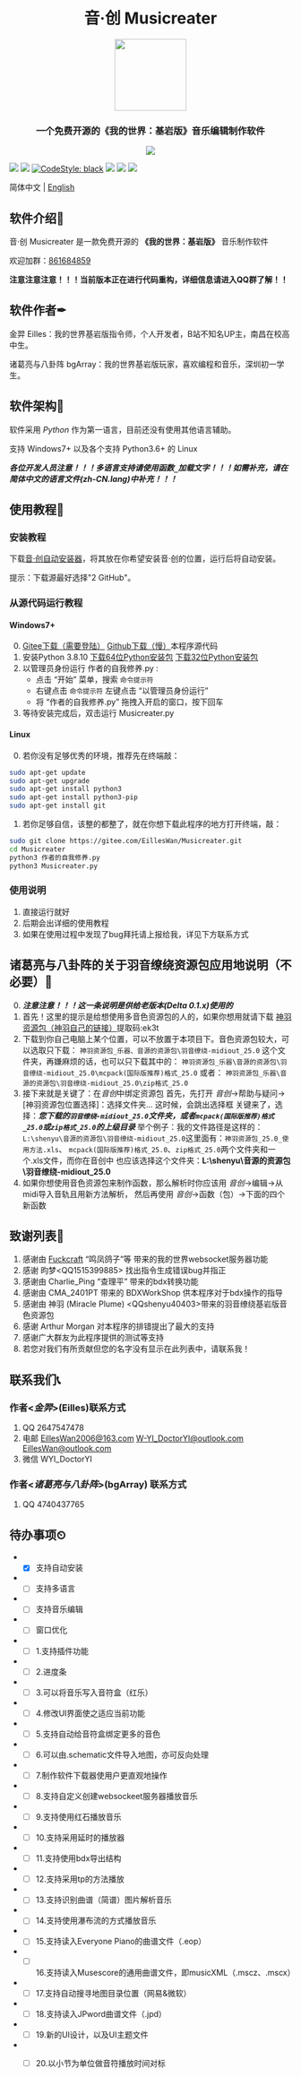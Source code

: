 <h1 align="center">音·创 Musicreater</h1>

<p align="center">
<img width="128" height="128" src="https://s1.ax1x.com/2022/05/06/Ouhghj.md.png" >
</p>

<h3 align="center">一个免费开源的《我的世界：基岩版》音乐编辑制作软件</h3>

<p align="center">
<img src="https://forthebadge.com/images/badges/built-with-love.svg">
<p>


[![][Bilibili: 凌云金羿]](https://space.bilibili.com/397369002/)
[![][Bilibili: 诸葛亮与八卦阵]](https://space.bilibili.com/604072474) 
[![CodeStyle: black]](https://github.com/psf/black)
[![][python]](https://www.python.org/)
[![][license]](LICENSE)
[![][release]](../../releases)


简体中文 | [English](README_EN.md)


## 软件介绍🚀

音·创 Musicreater 是一款免费开源的 **《我的世界：基岩版》** 音乐制作软件

欢迎加群：[861684859](https://jq.qq.com/?_wv=1027&k=hpeRxrYr)

**注意注意注意！！！当前版本正在进行代码重构，详细信息请进入QQ群了解！！**

## 软件作者✒

金羿 Eilles：我的世界基岩版指令师，个人开发者，B站不知名UP主，南昌在校高中生。

诸葛亮与八卦阵 bgArray：我的世界基岩版玩家，喜欢编程和音乐，深圳初一学生。

## 软件架构🏢

软件采用 *Python* 作为第一语言，目前还没有使用其他语言辅助。

支持 Windows7+ 以及各个支持 Python3.6+ 的 Linux

***各位开发人员注意！！！多语言支持请使用函数`_`加载文字！！！如需补充，请在简体中文的语言文件(zh-CN.lang)中补充！！！***

## 使用教程📕

### 安装教程

下载[音·创自动安装器](https://gitee.com/EillesWan/Musicreater/releases/v0.2.0.0-Delta)，将其放在你希望安装音·创的位置，运行后将自动安装。

提示：下载源最好选择\"2 GitHub\"。

### 从源代码运行教程

#### Windows7+

0.  [Gitee下载（需要登陆）](https://gitee.com/EillesWan/Musicreater)
    [Github下载（慢）](https://github.com/EillesWan/Musicreater)本程序源代码
1.  安装Python 3.8.10 
    [下载64位Python安装包](https://www.python.org/ftp/python/3.8.10/python-3.8.10-amd64.exe)
    [下载32位Python安装包](https://www.python.org/ftp/python/3.8.10/python-3.8.10.exe)
2.  以管理员身份运行 作者的自我修养.py :
    -   点击 “开始” 菜单，搜索 `命令提示符`
    -   右键点击 `命令提示符` 左键点击 “以管理员身份运行”
    -   将 “作者的自我修养.py” 拖拽入开启的窗口，按下回车
3.  等待安装完成后，双击运行 Musicreater.py

#### Linux

0.  若你没有足够优秀的环境，推荐先在终端敲：
```bash
sudo apt-get update
sudo apt-get upgrade
sudo apt-get install python3
sudo apt-get install python3-pip
sudo apt-get install git
```
1.  若你足够自信，该整的都整了，就在你想下载此程序的地方打开终端，敲：
```bash
sudo git clone https://gitee.com/EillesWan/Musicreater.git
cd Musicreater
python3 作者的自我修养.py
python3 Musicreater.py
```

### 使用说明

1.  直接运行就好
2.  后期会出详细的使用教程
3.  如果在使用过程中发现了bug拜托请上报给我，详见下方联系方式

## 诸葛亮与八卦阵的关于羽音缭绕资源包应用地说明（不必要）📖

0. ***注意注意！！！这一条说明是供给老版本(Delta 0.1.x)使用的***
1. 首先！这里的提示是给想使用多音色资源包的人的，如果你想用就请下载 [神羽资源包（神羽自己的链接）](https://pan.baidu.com/s/11uoq5zwN7c3rX-98DqVpJg)提取码:ek3t
2. 下载到你自己电脑上某个位置，可以不放置于本项目下。音色资源包较大，可以选取只下载：
    `神羽资源包_乐器、音源的资源包\羽音缭绕-midiout_25.0` 这个文件夹，再嫌麻烦的话，也可以只下载其中的：
    `神羽资源包_乐器\音源的资源包\羽音缭绕-midiout_25.0\mcpack(国际版推荐)格式_25.0` 或者：
    `神羽资源包_乐器\音源的资源包\羽音缭绕-midiout_25.0\zip格式_25.0`
4. 接下来就是关键了：在*音创*中绑定资源包
    首先，先打开 *音创*->帮助与疑问->\[神羽资源包位置选择\]：选择文件夹... 这时候，会跳出选择框
    关键来了，选择：***您下载的`羽音缭绕-midiout_25.0`文件夹，或者`mcpack(国际版推荐)格式_25.0`或`zip格式_25.0`的上级目录***
    举个例子：我的文件路径是这样的：
    `L:\shenyu\音源的资源包\羽音缭绕-midiout_25.0`这里面有：`神羽资源包_25.0_使用方法.xls`、
    `mcpack(国际版推荐)格式_25.0`、`zip格式_25.0`两个文件夹和一个.xls文件，而你在音创中
    也应该选择这个文件夹：**L:\shenyu\音源的资源包\羽音缭绕-midiout_25.0**
6. 如果你想使用音色资源包来制作函数，那么解析时你应该用 *音创*->编辑->从midi导入音轨且用新方法解析，
    然后再使用 *音创*->函数（包）->下面的四个新函数

## 致谢列表🙏

1.  感谢由 [Fuckcraft](https://github.com/fuckcraft) “鸣凤鸽子”等 带来的我的世界websocket服务器功能
2.  感谢 昀梦\<QQ1515399885\> 找出指令生成错误bug并指正
3.  感谢由 Charlie_Ping “查理平” 带来的bdx转换功能
4.  感谢由 CMA_2401PT 带来的 BDXWorkShop 供本程序对于bdx操作的指导
5.  感谢由 神羽 (Miracle Plume) \<QQshenyu40403\>带来的羽音缭绕基岩版音色资源包
6.  感谢 Arthur Morgan 对本程序的排错提出了最大的支持
7.  感谢广大群友为此程序提供的测试等支持
8.  若您对我们有所贡献但您的名字没有显示在此列表中，请联系我！

## 联系我们📞

### 作者\<*金羿*\>(Eilles)联系方式

1.  QQ       2647547478
2.  电邮      EillesWan2006@163.com W-YI_DoctorYI@outlook.com EillesWan@outlook.com
3.  微信      WYI_DoctorYI

### 作者\<*诸葛亮与八卦阵*\>(bgArray) 联系方式

1.  QQ       4740437765

## 待办事项⏲

* - [x] 支持自动安装
* - [ ] 支持多语言
* - [ ] 支持音乐编辑
* - [ ] 窗口优化
* - [ ] 1.支持插件功能
* - [ ] 2.进度条
* - [ ] 3.可以将音乐写入音符盒（红乐）
* - [ ] 4.修改UI界面使之适应当前功能
* - [ ] 5.支持自动给音符盒绑定更多的音色
* - [ ] 6.可以由.schematic文件导入地图，亦可反向处理
* - [ ] 7.制作软件下载器使用户更直观地操作
* - [ ] 8.支持自定义创建websockeet服务器播放音乐
* - [ ] 9.支持使用红石播放音乐
* - [ ] 10.支持采用延时的播放器
* - [ ] 11.支持使用bdx导出结构
* - [ ] 12.支持采用tp的方法播放
* - [ ] 13.支持识别曲谱（简谱）图片解析音乐
* - [ ] 14.支持使用瀑布流的方式播放音乐
* - [ ] 15.支持读入Everyone Piano的曲谱文件（.eop）
* - [ ] 16.支持读入Musescore的通用曲谱文件，即musicXML（.mscz、.mscx）
* - [ ] 17.支持自动搜寻地图目录位置（网易&微软）
* - [ ] 18.支持读入JPword曲谱文件（.jpd）
* - [ ] 19.新的UI设计，以及UI主题文件
* - [ ] 20.以小节为单位做音符播放时间对标



[Bilibili: 凌云金羿]: https://img.shields.io/badge/Bilibili-%E5%87%8C%E4%BA%91%E9%87%91%E7%BE%BF-00A1E7?style=for-the-badge
[Bilibili: 诸葛亮与八卦阵]: https://img.shields.io/badge/Bilibili-%E8%AF%B8%E8%91%9B%E4%BA%AE%E4%B8%8E%E5%85%AB%E5%8D%A6%E9%98%B5-00A1E7?style=for-the-badge
[CodeStyle: black]: https://img.shields.io/badge/code%20style-black-121110.svg?style=for-the-badge
[python]: https://img.shields.io/badge/python-3.6-AB70FF?style=for-the-badge
[release]: https://img.shields.io/github/v/release/EillesWan/Musicreater?style=for-the-badge
[license]: https://img.shields.io/badge/Licence-Apache-228B22?style=for-the-badge
